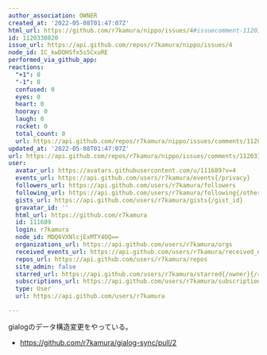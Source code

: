 ```yaml
---
author_association: OWNER
created_at: '2022-05-08T01:47:07Z'
html_url: https://github.com/r7kamura/nippo/issues/4#issuecomment-1120330820
id: 1120330820
issue_url: https://api.github.com/repos/r7kamura/nippo/issues/4
node_id: IC_kwDOHSfx5s5CxuRE
performed_via_github_app:
reactions:
  "+1": 0
  "-1": 0
  confused: 0
  eyes: 0
  heart: 0
  hooray: 0
  laugh: 0
  rocket: 0
  total_count: 0
  url: https://api.github.com/repos/r7kamura/nippo/issues/comments/1120330820/reactions
updated_at: '2022-05-08T01:47:07Z'
url: https://api.github.com/repos/r7kamura/nippo/issues/comments/1120330820
user:
  avatar_url: https://avatars.githubusercontent.com/u/111689?v=4
  events_url: https://api.github.com/users/r7kamura/events{/privacy}
  followers_url: https://api.github.com/users/r7kamura/followers
  following_url: https://api.github.com/users/r7kamura/following{/other_user}
  gists_url: https://api.github.com/users/r7kamura/gists{/gist_id}
  gravatar_id: ''
  html_url: https://github.com/r7kamura
  id: 111689
  login: r7kamura
  node_id: MDQ6VXNlcjExMTY4OQ==
  organizations_url: https://api.github.com/users/r7kamura/orgs
  received_events_url: https://api.github.com/users/r7kamura/received_events
  repos_url: https://api.github.com/users/r7kamura/repos
  site_admin: false
  starred_url: https://api.github.com/users/r7kamura/starred{/owner}{/repo}
  subscriptions_url: https://api.github.com/users/r7kamura/subscriptions
  type: User
  url: https://api.github.com/users/r7kamura

---
```

gialogのデータ構造変更をやっている。

- https://github.com/r7kamura/gialog-sync/pull/2